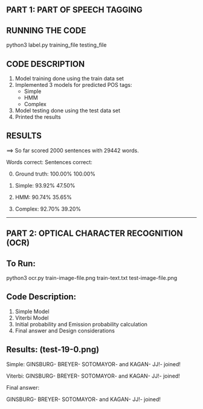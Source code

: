 PART 1: PART OF SPEECH TAGGING
----------------------


RUNNING THE CODE
----------------
python3 label.py training_file testing_file

CODE DESCRIPTION
----------------
1. Model training done using the train data set
2. Implemented 3 models for predicted POS tags:
    -   Simple
    -   HMM
    -   Complex
3. Model testing done using the test data set
4. Printed the results

RESULTS
-------
==> So far scored 2000 sentences with 29442 words.

  Words correct:  Sentences correct:
                    
0. Ground truth:    100.00%         100.00%

1. Simple:          93.92%          47.50%
      
2. HMM:             90.74%          35.65%
         
3. Complex:         92.70%          39.20%
                  

********************************************************************

PART 2: OPTICAL CHARACTER RECOGNITION (OCR)
-------------------------------------------

To Run:
--------
python3 ocr.py train-image-file.png train-text.txt test-image-file.png

Code Description:
------------------
1. Simple Model
2. Viterbi Model
3. Initial probability and Emission probability calculation
4. Final answer and Design considerations

Results: (test-19-0.png)
--------
Simple:    GINSBURG- BREYER- SOTOMAYOR- and KAGAN- JJ!- joined!

Viterbi:   GINSBURG- BREYER- SOTOMAYOR- and KAGAN- JJ!- joined!

Final answer:    

GINSBURG- BREYER- SOTOMAYOR- and KAGAN- JJ!- joined!


